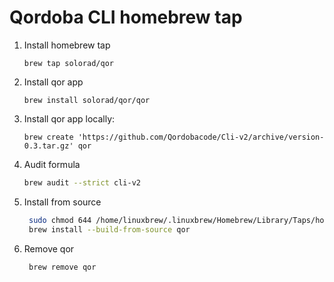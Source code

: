 # Qordoba CLI homebrew tap

1. Install homebrew tap 
   ```
   brew tap solorad/qor
   ```
2. Install qor app   
   ```
   brew install solorad/qor/qor
   ```
3. Install qor app locally:   
   ```
   brew create 'https://github.com/Qordobacode/Cli-v2/archive/version-0.3.tar.gz' qor
   ```
4. Audit formula   
    ```bash
    brew audit --strict cli-v2
    ```
5. Install from source     
   ```bash
    sudo chmod 644 /home/linuxbrew/.linuxbrew/Homebrew/Library/Taps/homebrew/homebrew-core/Formula/qor.rb
    brew install --build-from-source qor
    ```
6. Remove qor    
   ```bash
    brew remove qor
    ```